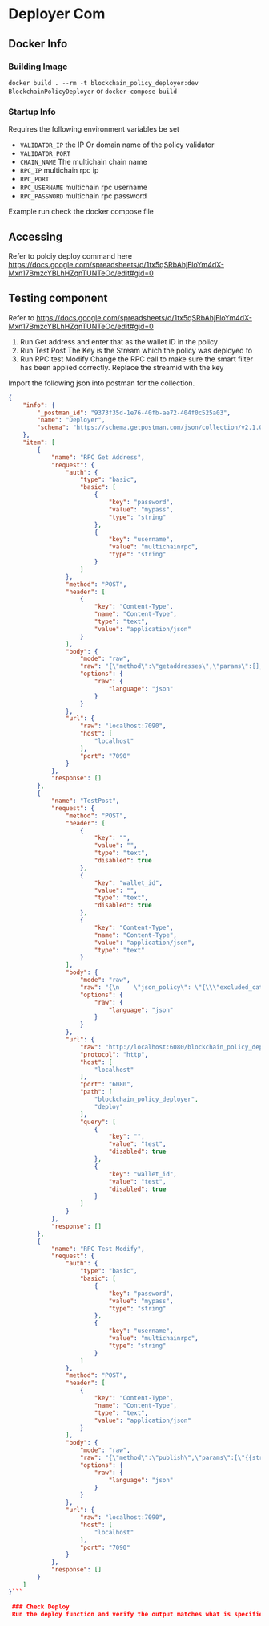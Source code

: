 # Deployer Com

## Docker Info

### Building Image
`docker build . --rm -t blockchain_policy_deployer:dev BlockchainPolicyDeployer` or `docker-compose build`

### Startup Info
Requires the following environment variables be set 
* `VALIDATOR_IP` the IP Or domain name of the policy validator 
* `VALIDATOR_PORT` 
* `CHAIN_NAME` The multichain chain name
* `RPC_IP` multichain rpc ip
* `RPC_PORT`
* `RPC_USERNAME` multichain rpc username
* `RPC_PASSWORD` multichain rpc password

Example run check the docker compose file

## Accessing
Refer to polciy deploy command here https://docs.google.com/spreadsheets/d/1tx5qSRbAhjFloYm4dX-Mxn17BmzcYBLhHZqnTUNTeOo/edit#gid=0

## Testing component

 Refer to https://docs.google.com/spreadsheets/d/1tx5qSRbAhjFloYm4dX-Mxn17BmzcYBLhHZqnTUNTeOo/edit#gid=0

 1. Run Get address and enter that as the wallet ID in the policy
 2. Run Test Post The Key is the Stream which the policy was deployed to
 3. Run RPC test Modify Change the RPC call to make sure the smart filter has been applied correctly. Replace the streamid with the key 

 Import the following json into postman for the collection.
```json
{
	"info": {
		"_postman_id": "9373f35d-1e76-40fb-ae72-404f0c525a03",
		"name": "Deployer",
		"schema": "https://schema.getpostman.com/json/collection/v2.1.0/collection.json"
	},
	"item": [
		{
			"name": "RPC Get Address",
			"request": {
				"auth": {
					"type": "basic",
					"basic": [
						{
							"key": "password",
							"value": "mypass",
							"type": "string"
						},
						{
							"key": "username",
							"value": "multichainrpc",
							"type": "string"
						}
					]
				},
				"method": "POST",
				"header": [
					{
						"key": "Content-Type",
						"name": "Content-Type",
						"type": "text",
						"value": "application/json"
					}
				],
				"body": {
					"mode": "raw",
					"raw": "{\"method\":\"getaddresses\",\"params\":[],\"id\":\"98580176-1569033970\",\"chain_name\":\"chain1\"}",
					"options": {
						"raw": {
							"language": "json"
						}
					}
				},
				"url": {
					"raw": "localhost:7090",
					"host": [
						"localhost"
					],
					"port": "7090"
				}
			},
			"response": []
		},
		{
			"name": "TestPost",
			"request": {
				"method": "POST",
				"header": [
					{
						"key": "",
						"value": "",
						"type": "text",
						"disabled": true
					},
					{
						"key": "wallet_id",
						"value": "",
						"type": "text",
						"disabled": true
					},
					{
						"key": "Content-Type",
						"name": "Content-Type",
						"value": "application/json",
						"type": "text"
					}
				],
				"body": {
					"mode": "raw",
					"raw": "{\n    \"json_policy\": \"{\\\"excluded_categories\\\":[0],\\\"min_price\\\":10,\\\"time_period\\\":{\\\"start\\\":-4785955200,\\\"end\\\":693705600},\\\"data_type\\\":\\\"heart rate\\\",\\\"wallet_ID\\\":\\\"{{address}}\\\",\\\"active\\\":[true, false],\\\"report_log\\\":[{\\\"data\\\":\\\"123\\\",\\\"hash\\\":\\\"321\\\"}]}\",\n    \"wallet_id\": \"{{address}}\"\n,\"broker_wallet_id\":\"{{broker_wallet_address}}}\"",
					"options": {
						"raw": {
							"language": "json"
						}
					}
				},
				"url": {
					"raw": "http://localhost:6080/blockchain_policy_deployer/deploy",
					"protocol": "http",
					"host": [
						"localhost"
					],
					"port": "6080",
					"path": [
						"blockchain_policy_deployer",
						"deploy"
					],
					"query": [
						{
							"key": "",
							"value": "test",
							"disabled": true
						},
						{
							"key": "wallet_id",
							"value": "test",
							"disabled": true
						}
					]
				}
			},
			"response": []
		},
		{
			"name": "RPC Test Modify",
			"request": {
				"auth": {
					"type": "basic",
					"basic": [
						{
							"key": "password",
							"value": "mypass",
							"type": "string"
						},
						{
							"key": "username",
							"value": "multichainrpc",
							"type": "string"
						}
					]
				},
				"method": "POST",
				"header": [
					{
						"key": "Content-Type",
						"name": "Content-Type",
						"type": "text",
						"value": "application/json"
					}
				],
				"body": {
					"mode": "raw",
					"raw": "{\"method\":\"publish\",\"params\":[\"{{streamid}}\",\"policy\",{\"json\":{\"active\":[true]}}],\"chain_name\":\"chain1\"}",
					"options": {
						"raw": {
							"language": "json"
						}
					}
				},
				"url": {
					"raw": "localhost:7090",
					"host": [
						"localhost"
					],
					"port": "7090"
				}
			},
			"response": []
		}
	]
}```

 ### Check Deploy
 Run the deploy function and verify the output matches what is specified in the components reference page.
